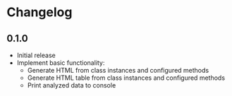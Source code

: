 # Changelog
## 0.1.0
- Initial release
- Implement basic functionality:
  - Generate HTML from class instances and configured methods
  - Generate HTML table from class instances and configured methods
  - Print analyzed data to console
